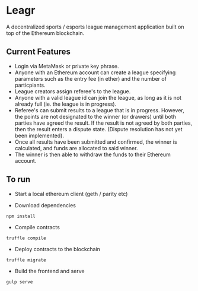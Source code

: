 # Leagr
A decentralized sports / esports league management application built on top of the Ethereum blockchain.

## Current Features
* Login via MetaMask or private key phrase.
* Anyone with an Ethereum account can create a league specifying parameters such as the entry fee (in ether) and the number of particpiants.
* League creators assign referee's to the league.
* Anyone with a valid league id can join the league, as long as it is not already full (ie. the league is in progress).
* Referee's can submit results to a league that is in progress.  However, the points are not designated to the winner (or drawers) until both parties have agreed the result.  If the result is not agreed by both parties, then the result enters a dispute state.  (Dispute resolution has not yet been implemented).
* Once all results have been submitted and confirmed, the winner is calculated, and funds are allocated to said winner.
* The winner is then able to withdraw the funds to their Ethereum account.

## To run

- Start a local ethereum client (geth / parity etc)

- Download dependencies
```
npm install
```

- Compile contracts
```
truffle compile
```

- Deploy contracts to the blockchain
```
truffle migrate
```

- Build the frontend and serve
```
gulp serve
```
